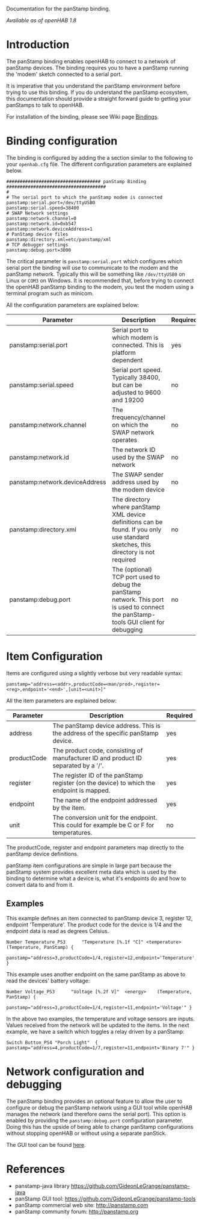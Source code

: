 Documentation for the panStamp binding. 

*Available as of openHAB 1.8*

# Introduction
The panStamp binding enables openHAB to connect to a network of panStamp devices. The binding requires you to have a panStamp running the 'modem' sketch connected to a serial port. 

It is imperative that you understand the panStamp environment before trying to use this binding. If you do understand the panStamp ecosystem, this documentation should provide a straight forward guide to getting your panStamps to talk to openHAB. 

For installation of the binding, please see Wiki page [Bindings](https://github.com/openhab/openhab/wiki/Bindings).

# Binding configuration 

The binding is configured by adding the a section similar to the following to your `openhab.cfg` file. The different configuration parameters are explained below.

```
################################### panStamp Binding #####################################
# 
# The serial port to which the panStamp modem is connected
panstamp:serial.port=/dev/ttyUSB0
panstamp:serial.speed=38400
# SWAP Network settings
panstamp:network.channel=0
panstamp:network.id=0xb547
panstamp:network.deviceAddress=1
# PanStamp device files
panstamp:directory.xml=etc/panstamp/xml
# TCP debugger settings
panstamp:debug.port=3000
```

The critical parameter is `panstamp:serial.port` which configures which serial port the binding will use to communicate to the modem and the panStamp network. Typically this will be something like `/dev/ttyUSB0` on Linux or `COM3` on Windows. It is recommended that, before trying to connect the openHAB panStamp binding to the modem, you test the modem using a terminal program such as minicom. 

All the configuration parameters are explained below:

Parameter | Description | Required | Default 
--------|-------------|----------|--------
panstamp:serial.port |Serial port to which modem is connected. This is platform dependent| yes | -
panstamp:serial.speed|Serial port speed. Typically 38400, but can be adjusted to 9600 and 19200| no | 38400
panstamp:network.channel|The frequency/channel on which the SWAP network operates|no|0
panstamp:network.id|The network ID used by the SWAP network|no|0xb547
panstamp:network.deviceAddress|The SWAP sender address used by the modem device|no|1
panstamp:directory.xml|The directory where panStamp XML device definitions can be found. If you only use standard sketches, this directory is not required|no|etc/panstamp/xml
panstamp:debug.port|The (optional) TCP port used to debug the panStamp network. This port is used to connect the panStamp-tools GUI client for debugging|no|-

# Item Configuration

Items are configured using a slightly verbose but very readable syntax:

```
panstamp="address=<addr>,productCode=<man/prod>,register=<reg>,endpoint='<end>',[unit=<unit>]"
```

All the item parameters are explained below:

Parameter|Description|Required
---------|-----------|--------
address|The panStamp device address. This is the address of the specific panStamp device.|yes
productCode|The product code, consisting of manufacturer ID and product ID separated by a '/'.|yes
register|The register ID of the panStamp register (on the device) to which the endpoint is mapped.|yes
endpoint|The name of the endpoint addressed by the item.|yes
unit|The conversion unit for the endpoint. This could for example be C or F for temperatures.|no

The productCode, register and endpoint parameters map directly to the panStamp device definitions. 

panStamp item configurations are simple in large part because the panStamp system provides excellent meta data which is used by the binding to determine what a device is, what it's endpoints do and how to convert data to and from it.

## Examples

This example defines an item connected to panStamp device 3, register 12, endpoint 'Temperature'. The product code for the device is 1/4 and the endpoint data is read as degrees Celsius.

```
Number Temperature_PS3 		"Temperature [%.1f °C]"	<temperature>	(Temperature, PanStamp) { 
	panstamp="address=3,productCode=1/4,register=12,endpoint='Temperature',unit=C" }
```

This example uses another endpoint on the same panStamp as above to read the devices' battery voltage:
```
Number Voltage_PS3 		"Voltage [%.2f V]"	<energy>	(Temperature, PanStamp) { 
	panstamp="address=3,productCode=1/4,register=11,endpoint='Voltage'" }
```

In the above two examples, the temperature and voltage sensors are inputs. Values received from the network will be updated to the items. In the next example, we have a switch which toggles a relay driven by a panStamp:

```
Switch Button_PS4 "Porch Light"  { panstamp="address=4,productCode=1/7,register=11,endpoint='Binary 7'" }
```

# Network configuration and debugging 

The panStamp binding provides an optional feature to allow the user to configure or debug the panStamp network using a GUI tool while openHAB manages the network (and therefore owns the serial port). This option is enabled by providing the `panstamp:debug.port` configuration parameter. Doing this has the upside of being able to change panStamp configurations without stopping openHAB or without using a separate panStick. 

The GUI tool can be found [here](https://github.com/GideonLeGrange/panstamp-tools).

# References
* panstamp-java library https://github.com/GideonLeGrange/panstamp-java
* panStamp GUI tool: https://github.com/GideonLeGrange/panstamp-tools
* panStamp commercial web site: http://panstamp.com 
* panStamp community forum: http://panstamp.org
 